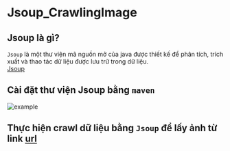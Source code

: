 # Jsoup_CrawlingImage

## Jsoup là gì?
`Jsoup` là một thư viện mã nguồn mở của java được thiết kế để phân tích, trích xuất và thao tác dữ liệu được lưu trữ trong dữ liệu.<br>
[Jsoup](https://jsoup.org)


## Cài đặt thư viện Jsoup bằng `maven`

![example]()

## Thực hiện crawl dữ liệu bằng `Jsoup` để lấy ảnh từ link [url](https://this-person-does-not-exist.com/en)


